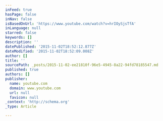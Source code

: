 ```yaml
---
inFeed: true
hasPage: false
inNav: false
isBasedOnUrl: 'https://www.youtube.com/watch?v=hrIOySjsTfA'
inLanguage: null
starred: false
keywords: []
description: ''
datePublished: '2015-11-02T18:52:12.877Z'
dateModified: '2015-11-02T18:52:09.008Z'
author: []
title: ''
sourcePath: _posts/2015-11-02-ee21810f-96e5-4945-8a22-94fd78185547.md
published: true
authors: []
publisher:
  name: youtube.com
  domain: www.youtube.com
  url: null
  favicon: null
_context: 'http://schema.org'
_type: Article

---
```

